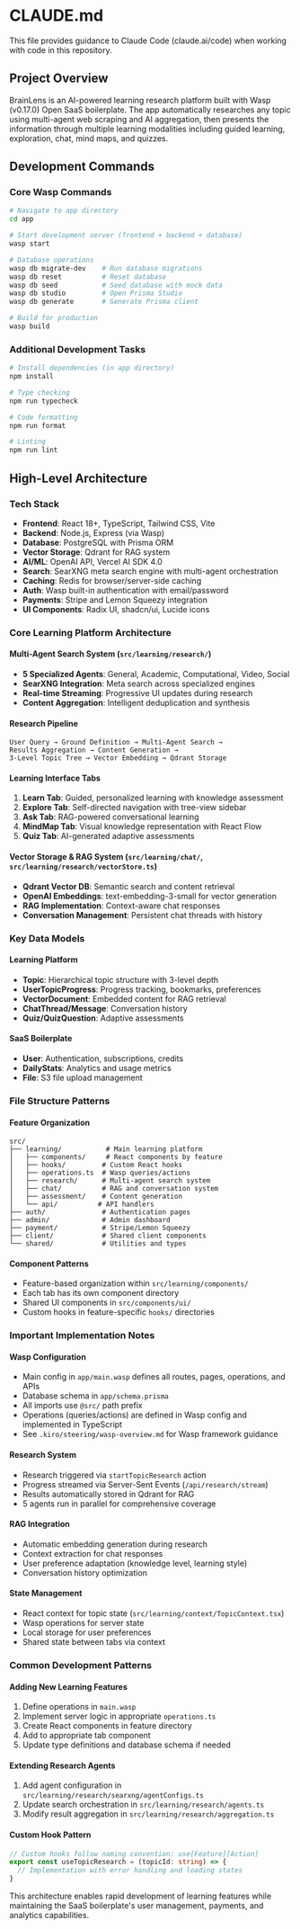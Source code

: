 # CLAUDE.md

This file provides guidance to Claude Code (claude.ai/code) when working with code in this repository.

## Project Overview

BrainLens is an AI-powered learning research platform built with Wasp (v0.17.0) Open SaaS boilerplate. The app automatically researches any topic using multi-agent web scraping and AI aggregation, then presents the information through multiple learning modalities including guided learning, exploration, chat, mind maps, and quizzes.

## Development Commands

### Core Wasp Commands
```bash
# Navigate to app directory
cd app

# Start development server (frontend + backend + database)
wasp start

# Database operations
wasp db migrate-dev    # Run database migrations
wasp db reset          # Reset database
wasp db seed           # Seed database with mock data
wasp db studio         # Open Prisma Studio
wasp db generate       # Generate Prisma client

# Build for production
wasp build
```

### Additional Development Tasks
```bash
# Install dependencies (in app directory)
npm install

# Type checking
npm run typecheck

# Code formatting
npm run format

# Linting
npm run lint
```

## High-Level Architecture

### Tech Stack
- **Frontend**: React 18+, TypeScript, Tailwind CSS, Vite
- **Backend**: Node.js, Express (via Wasp)
- **Database**: PostgreSQL with Prisma ORM
- **Vector Storage**: Qdrant for RAG system
- **AI/ML**: OpenAI API, Vercel AI SDK 4.0
- **Search**: SearXNG meta search engine with multi-agent orchestration
- **Caching**: Redis for browser/server-side caching
- **Auth**: Wasp built-in authentication with email/password
- **Payments**: Stripe and Lemon Squeezy integration
- **UI Components**: Radix UI, shadcn/ui, Lucide icons

### Core Learning Platform Architecture

#### Multi-Agent Search System (`src/learning/research/`)
- **5 Specialized Agents**: General, Academic, Computational, Video, Social
- **SearXNG Integration**: Meta search across specialized engines
- **Real-time Streaming**: Progressive UI updates during research
- **Content Aggregation**: Intelligent deduplication and synthesis

#### Research Pipeline
```
User Query → Ground Definition → Multi-Agent Search → 
Results Aggregation → Content Generation → 
3-Level Topic Tree → Vector Embedding → Qdrant Storage
```

#### Learning Interface Tabs
1. **Learn Tab**: Guided, personalized learning with knowledge assessment
2. **Explore Tab**: Self-directed navigation with tree-view sidebar
3. **Ask Tab**: RAG-powered conversational learning
4. **MindMap Tab**: Visual knowledge representation with React Flow
5. **Quiz Tab**: AI-generated adaptive assessments

#### Vector Storage & RAG System (`src/learning/chat/`, `src/learning/research/vectorStore.ts`)
- **Qdrant Vector DB**: Semantic search and content retrieval
- **OpenAI Embeddings**: text-embedding-3-small for vector generation
- **RAG Implementation**: Context-aware chat responses
- **Conversation Management**: Persistent chat threads with history

### Key Data Models

#### Learning Platform
- **Topic**: Hierarchical topic structure with 3-level depth
- **UserTopicProgress**: Progress tracking, bookmarks, preferences
- **VectorDocument**: Embedded content for RAG retrieval
- **ChatThread/Message**: Conversation history
- **Quiz/QuizQuestion**: Adaptive assessments

#### SaaS Boilerplate
- **User**: Authentication, subscriptions, credits
- **DailyStats**: Analytics and usage metrics
- **File**: S3 file upload management

### File Structure Patterns

#### Feature Organization
```
src/
├── learning/           # Main learning platform
│   ├── components/     # React components by feature
│   ├── hooks/         # Custom React hooks
│   ├── operations.ts  # Wasp queries/actions
│   ├── research/      # Multi-agent search system
│   ├── chat/          # RAG and conversation system
│   ├── assessment/    # Content generation
│   └── api/          # API handlers
├── auth/              # Authentication pages
├── admin/             # Admin dashboard
├── payment/           # Stripe/Lemon Squeezy
├── client/            # Shared client components
└── shared/            # Utilities and types
```

#### Component Patterns
- Feature-based organization within `src/learning/components/`
- Each tab has its own component directory
- Shared UI components in `src/components/ui/`
- Custom hooks in feature-specific `hooks/` directories

### Important Implementation Notes

#### Wasp Configuration
- Main config in `app/main.wasp` defines all routes, pages, operations, and APIs
- Database schema in `app/schema.prisma` 
- All imports use `@src/` path prefix
- Operations (queries/actions) are defined in Wasp config and implemented in TypeScript
- See `.kiro/steering/wasp-overview.md` for Wasp framework guidance

#### Research System
- Research triggered via `startTopicResearch` action
- Progress streamed via Server-Sent Events (`/api/research/stream`)
- Results automatically stored in Qdrant for RAG
- 5 agents run in parallel for comprehensive coverage

#### RAG Integration
- Automatic embedding generation during research
- Context extraction for chat responses
- User preference adaptation (knowledge level, learning style)
- Conversation history optimization

#### State Management
- React context for topic state (`src/learning/context/TopicContext.tsx`)
- Wasp operations for server state
- Local storage for user preferences
- Shared state between tabs via context

### Common Development Patterns

#### Adding New Learning Features
1. Define operations in `main.wasp`
2. Implement server logic in appropriate `operations.ts`
3. Create React components in feature directory
4. Add to appropriate tab component
5. Update type definitions and database schema if needed

#### Extending Research Agents
1. Add agent configuration in `src/learning/research/searxng/agentConfigs.ts`
2. Update search orchestration in `src/learning/research/agents.ts`
3. Modify result aggregation in `src/learning/research/aggregation.ts`

#### Custom Hook Pattern
```typescript
// Custom hooks follow naming convention: use[Feature][Action]
export const useTopicResearch = (topicId: string) => {
  // Implementation with error handling and loading states
}
```

This architecture enables rapid development of learning features while maintaining the SaaS boilerplate's user management, payments, and analytics capabilities.